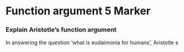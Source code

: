 # Function argument 5 Marker


### Explain Aristotle’s function argument

In answering the question ‘what is eudaimonia for humans’, Aristotle s